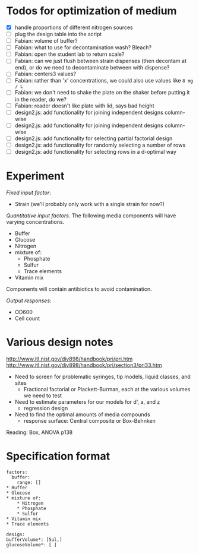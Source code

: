 # Todos for optimization of medium

* [x] handle proportions of different nitrogen sources
* [ ] plug the design table into the script
* [ ] Fabian: volume of buffer?
* [ ] Fabian: what to use for decontamination wash?  Bleach?
* [ ] Fabian: open the student lab to return scale?
* [ ] Fabian: can we just flush between strain dispenses (then decontam at end), or do we need to decontaminate between with dispense?
* [ ] Fabian: centers3 values?
* [ ] Fabian: rather than 'x' concentrations, we could also use values like `8 mg / L`
* [ ] Fabian: we don't need to shake the plate on the shaker before putting it in the reader, do we?
* [ ] Fabian: reader doesn't like plate with lid, says bad height
* [ ] design2.js: add functionality for joining independent designs column-wise
* [ ] design2.js: add functionality for joining independent designs column-wise
* [ ] design2.js: add functionality for selecting partial factorial design
* [ ] design2.js: add functionality for randomly selecting a number of rows
* [ ] design2.js: add functionality for selecting rows in a d-optimal way

# Experiment

*Fixed input factor*:

* Strain (we'll probably only work with a single strain for now?)

*Quantitative input factors*.  The following media components will have varying concentrations.

* Buffer
* Glucose
* Nitrogen
* mixture of:
	* Phosphate
	* Sulfur
	* Trace elements
* Vitamin mix

Components will contain antibiotics to avoid contamination.

*Output responses*:

* OD600
* Cell count


# Various design notes

<http://www.itl.nist.gov/div898/handbook/pri/pri.htm>
<http://www.itl.nist.gov/div898/handbook/pri/section3/pri33.htm>

* Need to screen for problematic syringes, tip models, liquid classes, and sites
	* Fractional factorial or Plackett-Burman, each at the various volumes we need to test
* Need to estimate parameters for our models for d', a, and z
	* regression design
* Need to find the optimal amounts of media compounds
	* response surface: Central composite or Box-Behnken

Reading: Box, ANOVA p138

# Specification format

```{yaml}
factors:
  buffer:
    range: []
* Buffer
* Glucose
* mixture of:
	* Nitrogen
	* Phosphate
	* Sulfur
* Vitamin mix
* Trace elements

design:
bufferVolume*: [5ul,]
glucoseVolume*: [ ]
```
